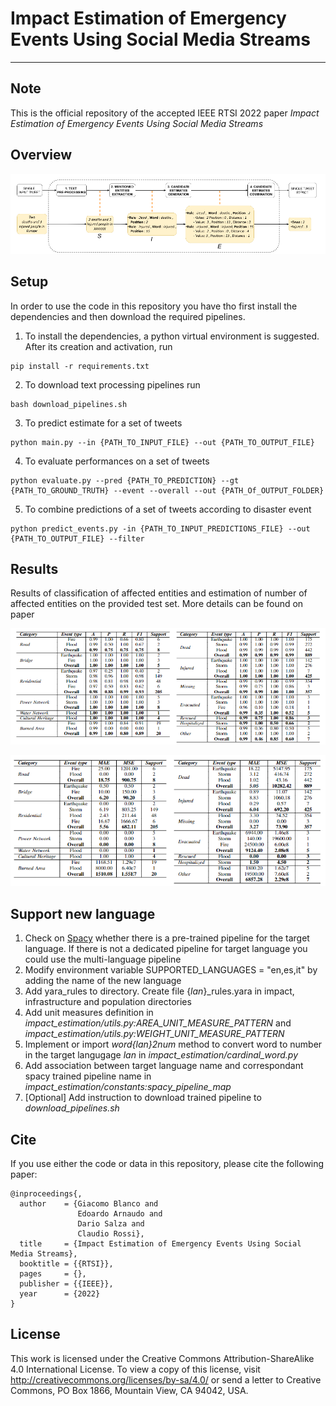 # Impact Estimation of Emergency Events Using Social Media Streams
---
## Note
This is the official repository of the accepted IEEE RTSI 2022 paper *Impact Estimation of Emergency Events Using Social Media Streams*

## Overview

![Pipeline](images/IE_extraction.png)

## Setup
In order to use the code in this repository you have tho first install the dependencies and then download the required pipelines.
1. To install the dependencies, a python virtual environment is suggested. After its creation and activation, run
```
pip install -r requirements.txt
```

2. To download text processing pipelines run
```
bash download_pipelines.sh
```

3. To predict estimate for a set of tweets
```
python main.py --in {PATH_TO_INPUT_FILE} --out {PATH_TO_OUTPUT_FILE}
```

4. To evaluate performances on a set of tweets
```
python evaluate.py --pred {PATH_TO_PREDICTION} --gt {PATH_TO_GROUND_TRUTH} --event --overall --out {PATH_Of_OUTPUT_FOLDER}
```

5. To combine predictions of a set of tweets according to disaster event
```
python predict_events.py -in {PATH_TO_INPUT_PREDICTIONS_FILE} --out {PATH_TO_OUTPUT_FILE} --filter
```

## Results
Results of classification of affected entities and estimation of number of affected entities on the provided test set. More details can be found on paper

![Classification results](images/IE_classification.png)

![Regression results](images/IE_regression.png)
## Support new language
1. Check on [Spacy](https://spacy.io/usage) whether there is a pre-trained pipeline for the target language. If there is not a dedicated pipeline for target language you could use the multi-language pipeline
2. Modify environment variable SUPPORTED_LANGUAGES = "en,es,it" by adding the name of the new language
3. Add yara_rules to directory.
    Create file {*lan*}_rules.yara in impact, infrastructure and population directories
4. Add unit measures definition in *impact_estimation/utils.py:AREA_UNIT_MEASURE_PATTERN* and *impact_estimation/utils.py:WEIGHT_UNIT_MEASURE_PATTERN*
5. Implement or import *word{lan}2num* method to convert word to number in the target langugage *lan* in *impact_estimation/cardinal_word.py*
6. Add association between target language name and correspondant spacy trained pipeline name in *impact_estimation/constants:spacy_pipeline_map*
7. [Optional] Add instruction to download trained pipeline to *download_pipelines.sh*
## Cite
If you use either the code or data in this repository, please cite the following paper:
```
@inproceedings{,
  author    = {Giacomo Blanco and
               Edoardo Arnaudo and
               Dario Salza and
               Claudio Rossi},
  title     = {Impact Estimation of Emergency Events Using Social Media Streams},
  booktitle = {{RTSI}},
  pages     = {},
  publisher = {{IEEE}},
  year      = {2022}
}
```
## License
This work is licensed under the Creative Commons Attribution-ShareAlike 4.0 International License. To view a copy of this license, visit http://creativecommons.org/licenses/by-sa/4.0/ or send a letter to Creative Commons, PO Box 1866, Mountain View, CA 94042, USA.